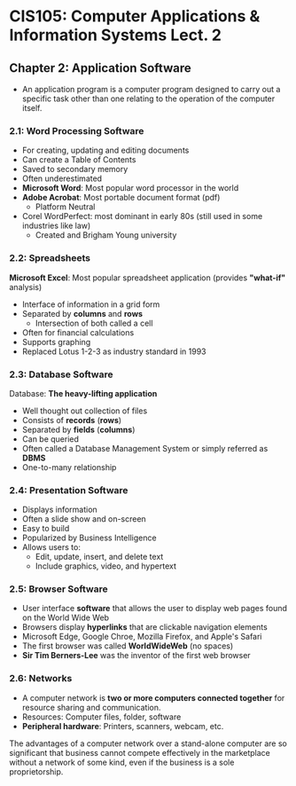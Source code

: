 # CIS105: Computer Applications & Information Systems Lect. 2

## Chapter 2: Application Software

-   An application program is a computer program designed to carry out a specific task other than one relating to the operation of the computer itself.

### 2.1: Word Processing Software

-   For creating, updating and editing documents
-   Can create a Table of Contents
-   Saved to secondary memory
-   Often underestimated
-   **Microsoft Word**: Most popular word processor in the world
-   **Adobe Acrobat**: Most portable document format (pdf)
    -   Platform Neutral
-   Corel WordPerfect: most dominant in early 80s (still used in some industries like law)
    -   Created and Brigham Young university

### 2.2: Spreadsheets

**Microsoft Excel**: Most popular spreadsheet application (provides **"what-if"** analysis)

-   Interface of information in a grid form
-   Separated by **columns** and **rows**
    -   Intersection of both called a cell
-   Often for financial calculations
-   Supports graphing
-   Replaced Lotus 1-2-3 as industry standard in 1993

### 2.3: Database Software

Database: **The heavy-lifting application**

-   Well thought out collection of files
-   Consists of **records** (**rows**)
-   Separated by **fields** (**columns**)
-   Can be queried
-   Often called a Database Management System or simply referred as **DBMS**
-   One-to-many relationship

### 2.4: Presentation Software

-   Displays information
-   Often a slide show and on-screen
-   Easy to build
-   Popularized by Business Intelligence
-   Allows users to:
    -   Edit, update, insert, and delete text
    -   Include graphics, video, and hypertext

### 2.5: Browser Software

-   User interface **software** that allows the user to display web pages found on the World Wide Web
-   Browsers display **hyperlinks** that are clickable navigation elements
-   Microsoft Edge, Google Chroe, Mozilla Firefox, and Apple's Safari
-   The first browser was called **WorldWideWeb** (no spaces)
-   **Sir Tim Berners-Lee** was the inventor of the first web browser

### 2.6: Networks

-   A computer network is **two or more computers connected together** for resource sharing and communication.
-   Resources: Computer files, folder, software
-   **Peripheral hardware**: Printers, scanners, webcam, etc.

The advantages of a computer network over a stand-alone computer are so significant that business cannot compete effectively in the marketplace without a network of some kind, even if the business is a sole proprietorship.
